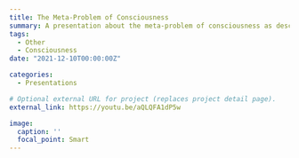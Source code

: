 ```yaml
---
title: The Meta-Problem of Consciousness
summary: A presentation about the meta-problem of consciousness as described by David Chalmers.
tags:
  - Other
  - Consciousness
date: "2021-12-10T00:00:00Z"

categories:
  - Presentations

# Optional external URL for project (replaces project detail page).
external_link: https://youtu.be/aQLQFA1dP5w

image:
  caption: ''
  focal_point: Smart
---
```

